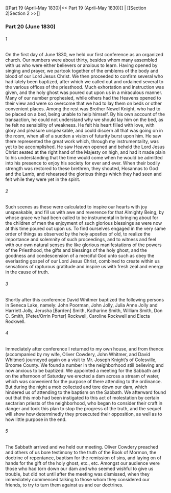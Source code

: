 [[Part 19 (April–May 1830)|<< Part 19 (April–May 1830)]]  |  [[Section 2|Section 2 >>]]

### Part 20 (June 1830)
###### 1
On the first day of June 1830, we held our first conference as an organized church. Our numbers were about thirty, besides whom many assembled with us who were either believers or anxious to learn. Having opened by singing and prayer, we partook together of the emblems of the body and blood of our Lord Jesus Christ. We then proceeded to confirm several who had lately been baptized, after which we called out and ordained several to the various offices of the priesthood. Much exhortation and instruction was given, and the holy ghost was poured out upon us in a miraculous manner. Many of our number prophesied, while others had the Heavens opened to their view and were so overcome that we had to lay them on beds or other convenient places. Among the rest was Brother Newel Knight, who had to be placed on a bed, being unable to help himself. By his own account of the transaction, he could not understand why we should lay him on the bed, as he felt no sensibility of weakness. He felt his heart filled with love, with glory and pleasure unspeakable, and could discern all that was going on in the room, when all of a sudden a vision of futurity burst upon him. He saw there represented the great work which, through my instrumentality, was yet to be accomplished. He saw Heaven opened and beheld the Lord Jesus Christ seated at the right hand of the Majesty on high, and had it made plain to his understanding that the time would come when he would be admitted into his presence to enjoy his society for ever and ever. When their bodily strength was restored to these brethren, they shouted, Hosannas to God and the Lamb, and rehearsed the glorious things which they had seen and felt while they were yet in the spirit.

###### 2
Such scenes as these were calculated to inspire our hearts with joy unspeakable, and fill us with awe and reverence for that Almighty Being, by whose grace we had been called to be instrumental in bringing about for the children of men the enjoyment of such glorious blessings as were now at this time poured out upon us. To find ourselves engaged in the very same order of things as observed by the holy apostles of old, to realize the importance and solemnity of such proceedings, and to witness and feel with our own natural senses the like glorious manifestations of the powers of the Priesthood, the gifts and blessings of the holy ghost, and the goodness and condescension of a merciful God unto such as obey the everlasting gospel of our Lord Jesus Christ, combined to create within us sensations of rapturous gratitude and inspire us with fresh zeal and energy in the cause of truth.

###### 3
Shortly after this conference David Whitmer baptized the following persons in Seneca Lake, namely: John Poorman, John Jolly, Julia Anne Jolly and Harriett Jolly, Jerusha [Barden] Smith, Katharine Smith, William Smith, Don C. Smith, [Peter/Orrin Porter] Rockwell, Caroline Rockwell and Electa Rockwell.

###### 4
Immediately after conference I returned to my own house, and from thence (accompanied by my wife, Oliver Cowdery, John Whitmer, and David Whitmer) journeyed again on a visit to Mr. Joseph Knight’s of Colesville, Broome County. We found a number in the neighborhood still believing and now anxious to be baptized. We appointed a meeting for the Sabbath and on the afternoon of Saturday we erected a dam across a stream of water, which was convenient for the purpose of there attending to the ordinance. But during the night a mob collected and tore down our dam, which hindered us of attending to the baptism on the Sabbath. We afterward found out that this mob had been instigated to this act of molestation by certain sectarian priests of the neighborhood, who began to consider their craft in danger and took this plan to stop the progress of the truth, and the sequel will show how determinedly they prosecuted their opposition, as well as to how little purpose in the end.

###### 5
The Sabbath arrived and we held our meeting. Oliver Cowdery preached and others of us bore testimony to the truth of the Book of Mormon, the doctrine of repentance, baptism for the remission of sins, and laying on of hands for the gift of the holy ghost, etc., etc. Amongst our audience were those who had torn down our dam and who seemed wishful to give us trouble, but did not until after the meeting was dismissed, when they immediately commenced talking to those whom they considered our friends, to try to turn them against us and our doctrines.